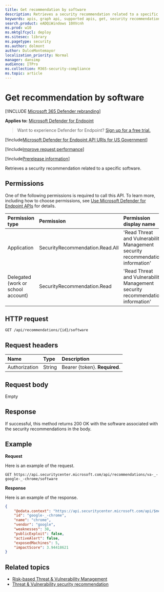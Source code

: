 ```yaml
---
title: Get recommendation by software
description: Retrieves a security recommendation related to a specific software.
keywords: apis, graph api, supported apis, get, security recommendation, security recommendation for software, threat and vulnerability management, threat and vulnerability management api 
search.product: eADQiWindows 10XVcnh
ms.prod: w10
ms.mktglfcycl: deploy
ms.sitesec: library
ms.pagetype: security
ms.author: dolmont
author: DulceMontemayor
localization_priority: Normal
manager: dansimp
audience: ITPro
ms.collection: M365-security-compliance 
ms.topic: article
---
```


# Get recommendation by software

[!INCLUDE [Microsoft 365 Defender rebranding](../../includes/microsoft-defender.md)]

**Applies to:** [Microsoft Defender for Endpoint](https://go.microsoft.com/fwlink/?linkid=2154037)

> Want to experience Defender for Endpoint? [Sign up for a free trial.](https://www.microsoft.com/microsoft-365/windows/microsoft-defender-atp?ocid=docs-wdatp-exposedapis-abovefoldlink)

[!include[Microsoft Defender for Endpoint API URIs for US Government](../../includes/microsoft-defender-api-usgov.md)]

[!include[Improve request performance](../../includes/improve-request-performance.md)]


[!include[Prerelease information](../../includes/prerelease.md)]

Retrieves a security recommendation related to a specific software.

## Permissions
One of the following permissions is required to call this API. To learn more, including how to choose permissions, see [Use Microsoft Defender for Endpoint APIs](apis-intro.md) for details.

Permission type |	Permission	|	Permission display name
:---|:---|:---
Application |	SecurityRecommendation.Read.All |	'Read Threat and Vulnerability Management security recommendation information'
Delegated (work or school account) | SecurityRecommendation.Read |	'Read Threat and Vulnerability Management security recommendation information'

## HTTP request
```
GET /api/recommendations/{id}/software
```

## Request headers

Name | Type | Description
:---|:---|:---
Authorization | String | Bearer {token}. **Required**.


## Request body
Empty

## Response
If successful, this method returns 200 OK with the software associated with the security recommendations in the body.


## Example

**Request**

Here is an example of the request.

```
GET https://api.securitycenter.microsoft.com/api/recommendations/va-_-google-_-chrome/software 
```

**Response**

Here is an example of the response.

```json
{
    "@odata.context": "https://api.securitycenter.microsoft.com/api/$metadata#Analytics.Contracts.PublicAPI.PublicProductDto",
    "id": "google-_-chrome",
    "name": "chrome",
    "vendor": "google",
    "weaknesses": 38,
    "publicExploit": false,
    "activeAlert": false,
    "exposedMachines": 5,
    "impactScore": 3.94418621
}
```

## Related topics
- [Risk-based Threat & Vulnerability Management](https://docs.microsoft.com/microsoft-365/security/defender-endpoint/next-gen-threat-and-vuln-mgt)
- [Threat & Vulnerability security recommendation](https://docs.microsoft.com/microsoft-365/security/defender-endpoint/tvm-security-recommendation)
